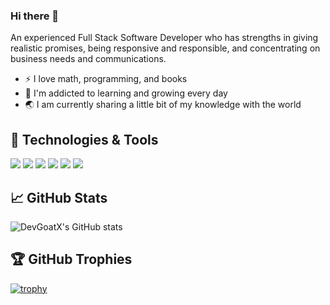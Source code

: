 ### Hi there 👋
An experienced Full Stack Software Developer who has strengths in giving realistic promises, being responsive and responsible, and concentrating on business needs and communications.

- :zap: I love math, programming, and books
- 🌱 I'm addicted to learning and growing every day
- 🌏 I am currently sharing a little bit of my knowledge with the world
  
## 🔧 Technologies & Tools
![](https://img.shields.io/badge/Code-Java-informational?style=flat&logo=java&logoColor=white&color=2bbc8a)
![](https://img.shields.io/badge/Code-Python-informational?style=flat&logo=python&logoColor=white&color=2bbc8a)
![](https://img.shields.io/badge/Code-JavaScript-informational?style=flat&logo=javascript&logoColor=white&color=2bbc8a)
![](https://img.shields.io/badge/Code-TypeScript-informational?style=flat&logo=typescript&logoColor=white&color=2bbc8a)
![](https://img.shields.io/badge/Tools-Docker-informational?style=flat&logo=docker&logoColor=white&color=2bbc8a)
![](https://img.shields.io/badge/Cloud-AWS-informational?style=flat&logo=amazon-aws&logoColor=white&color=2bbc8a)

## 📈 GitHub Stats
![DevGoatX's GitHub stats](https://github-readme-stats.vercel.app/api?username=DevGoatX&show_icons=true&theme=radical)

## 🏆 GitHub Trophies
[![trophy](https://github-profile-trophy.vercel.app/?username=DevGoatX&theme=onedark)](https://github.com/ryo-ma/github-profile-trophy)


<!--
**DevGoatX/DevGoatX** is a ✨ _special_ ✨ repository because its `README.md` (this file) appears on your GitHub profile.

Here are some ideas to get you started:

- 🔭 I’m currently working on ...
- 🌱 I’m currently learning ...
- 👯 I’m looking to collaborate on ...
- 🤔 I’m looking for help with ...
- 💬 Ask me about ...
- 📫 How to reach me: ...
- 😄 Pronouns: ...
- ⚡ Fun fact: ...
-->
